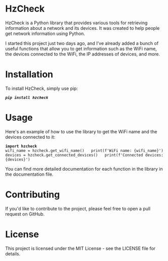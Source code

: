 # HzCheck  
HzCheck is a Python library that provides various tools for retrieving information about a network and its devices. It was created to help people get network information using Python.

I started this project just two days ago, and I've already added a bunch of useful functions that allow you to get information such as the WiFi name, the devices connected to the WiFi, the IP addresses of devices, and more.

# Installation  
To install HzCheck, simply use pip:

***`pip install hzcheck`***

# Usage  
Here's an example of how to use the library to get the WiFi name and the devices connected to it:

**`import hzcheck`**  
`wifi_name = hzcheck.get_wifi_name()  
print(f'WiFi name: {wifi_name}')`  
`devices = hzcheck.get_connected_devices()  
print(f'Connected devices: {devices}')`  

You can find more detailed documentation for each function in the library in the documentation file.

# Contributing  
If you'd like to contribute to the project, please feel free to open a pull request on GitHub.

# License  
This project is licensed under the MIT License - see the LICENSE file for details.
